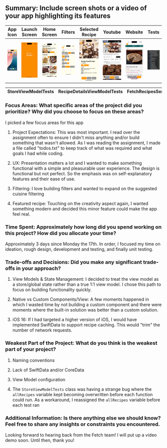 ## Summary: Include screen shots or a video of your app highlighting its features


| App Icon | Launch Screen | Home Screen | Filters | Selected Recipe | Youtube | Website | Tests |
| ------------- | ------------- | ------------- | ------------- | ------------- | ------------- | ------------- |------------- |
| ![App Icon](/Screenshots/App%20Icon.png) | ![Launch Screen](/Screenshots/Launch%20Screen.png) | ![Home Screen](/Screenshots/Home%20Screen.png) | ![Filters](/Screenshots/Filters.png) | ![Selected Recipe](/Screenshots/Selected%20Recipe.png) | ![Youtube](/Screenshots/Youtube.png) | ![Website](/Screenshots/Website.png) | ![Tests](/Screenshots/Tests.png) |

| StoreViewModelTests | RecipeDetailsViewModelTests | FetchRecipesServiceTests |
| ----- | ----- | ----- |

### Focus Areas: What specific areas of the project did you prioritize? Why did you choose to focus on these areas?

I picked a few focus areas for this app

1. Project Expectations: This was most important. I read over the assignment often to ensure I didn't miss anything and/or 
build something that wasn't allowed. As I was reading the assignment, I made a file called "todos.txt" to keep track of what 
was required and what goals I had while coding.

2. UX: Presentation matters a lot and I wanted to make something functional with a simple and pleasurable user experience. 
The design is functional but not perfect. So the emphasis was on self-explanatory features and their ease of use.

3. Filtering: I love building filters and wanted to expand on the suggested cuisine filtering

4. Featured recipe: Touching on the creativity aspect again, I wanted something modern and decided this minor feature could 
make the app feel real.


### Time Spent: Approximately how long did you spend working on this project? How did you allocate your time?

Approximately 3 days since Monday the 17th. In order, I focused my time on ideation, rough design, development and
testing, and finally unit testing.


### Trade-offs and Decisions: Did you make any significant trade-offs in your approach?

1. View Models & State Management: I decided to treat the view model as a store/global state rather 
than a true 1:1 view model. I chose this path to focus on building functionality quickly.

2. Native vs Custom Components/View: A few moments happened in which I wasted time by not building 
a custom component and there were moments where the built-in solution was better than a custom solution.

3. iOS 16:  If I had targeted a higher version of iOS, I would have 
implemented SwiftData to support recipe caching. This would "trim" the number of network requests.


### Weakest Part of the Project: What do you think is the weakest part of your project?

1. Naming conventions

1. Lack of SwiftData and/or CoreData

1. View Model configuration

1. The `StoreViewModelTests` class was having a strange bug where the `allRecipes` variable kept becoming overwritten before each function could run. As a workaround, I reassigned the `allRecipes` variable before each test ran


### Additional Information: Is there anything else we should know? Feel free to share any insights or constraints you encountered.

Looking forward to hearing back from the Fetch team! I will put up a video demo soon. Until then, thank you!

